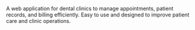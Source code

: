 A web application for dental clinics to manage appointments, patient records, and billing efficiently. Easy to use and designed to improve patient care and clinic operations.

